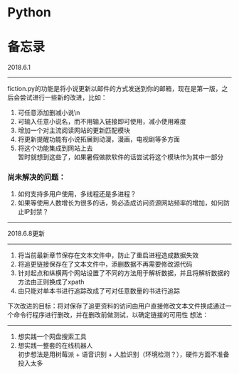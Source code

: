 # Python
备忘录
========================
2018.6.1
_____________________________
fiction.py的功能是将小说更新以邮件的方式发送到你的邮箱，现在是第一版，之后会尝试进行一些新的改进，比如：
1.  可任意添加删减小说\n
2.  可输入任意小说名，而不用输入链接即可使用，减小使用难度  
3.  增加一个对主流阅读网站的更新匹配模块
4.  将更新提醒功能有小说拓展到动漫，漫画，电视剧等多方面
5.  将这个功能集成到网站上去  
暂时就想到这些了，如果暑假做款软件的话尝试将这个模块作为其中一部分  
### 尚未解决的问题：
1.  如何支持多用户使用，多线程还是多进程？
2.  如果等使用人数增长为很多的话，势必造成访问资源网站频率的增加，如何防止IP封禁？
______________________________________________
2018.6.8更新
______________________________________________
1. 将当前最新章节保存在文本文件中，防止了重启进程造成数据失效
2. 将追更链接保存在了文本文件中，添删数据不再需要修改源代码
3. 针对起点和纵横两个网站设置了不同的方法用于解析数据，并且将解析数据的方法由正则换成了xpath
4. 由只能对单本书进行追踪改成了可对任意数量的书进行追踪

下次改进的目标：将对保存了追更资料的访问由用户直接修改文本文件换成通过一个命令行程序进行删改，并在删改前做测试，以确定链接的可用性
想法：
_____________________________________
1. 想实践一个网盘搜索工具
2. 想实践一整套的在线机器人  
初步想法是用树莓派 + 语音识别 + 人脸识别（环境检测？），硬件方面不准备投入太多
